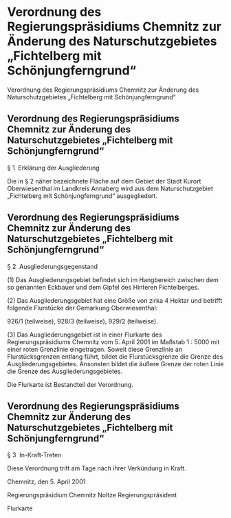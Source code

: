 # Verordnung des Regierungspräsidiums Chemnitz zur Änderung des Naturschutzgebietes „Fichtelberg mit Schönjungferngrund“ 


Verordnung des Regierungspräsidiums Chemnitz zur Änderung des Naturschutzgebietes „Fichtelberg mit Schönjungferngrund“

## Verordnung des Regierungspräsidiums Chemnitz zur Änderung des Naturschutzgebietes „Fichtelberg mit Schönjungferngrund“ 
 § 1  Erklärung der Ausgliederung

Die in § 2 näher bezeichnete Fläche auf dem Gebiet der Stadt Kurort Oberwiesenthal im Landkreis Annaberg wird aus dem Naturschutzgebiet „Fichtelberg mit Schönjungferngrund“ ausgegliedert.


## Verordnung des Regierungspräsidiums Chemnitz zur Änderung des Naturschutzgebietes „Fichtelberg mit Schönjungferngrund“ 
 § 2  Ausgliederungsgegenstand

(1) Das Ausgliederungsgebiet befindet sich im Hangbereich zwischen dem so genannten Eckbauer und dem Gipfel des Hinteren Fichtelberges.

(2) Das Ausgliederungsgebiet hat eine Größe von zirka 4 Hektar und betrifft folgende Flurstücke der Gemarkung Oberwiesenthal:

926/1 (teilweise), 928/3 (teilweise), 929/2 (teilweise).

(3) Das Ausgliederungsgebiet ist in einer Flurkarte des Regierungspräsidiums Chemnitz vom 5. April 2001 im Maßstab 1 : 5000 mit einer roten Grenzlinie eingetragen. Soweit diese Grenzlinie an Flurstücksgrenzen entlang führt, bildet die Flurstücksgrenze die Grenze des Ausgliederungsgebietes. Ansonsten bildet die äußere Grenze der roten Linie die Grenze des Ausgliederungsgebietes.

Die Flurkarte ist Bestandteil der Verordnung.


## Verordnung des Regierungspräsidiums Chemnitz zur Änderung des Naturschutzgebietes „Fichtelberg mit Schönjungferngrund“ 
 § 3  In-Kraft-Treten

Diese Verordnung tritt am Tage nach ihrer Verkündung in Kraft.

Chemnitz, den 5. April 2001

Regierungspräsidium Chemnitz 
               Noltze 
               Regierungspräsident

Flurkarte

